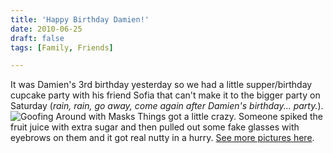 ```yaml
---
title: 'Happy Birthday Damien!'
date: 2010-06-25
draft: false
tags: [Family, Friends]

---
```


It was Damien's 3rd birthday yesterday so we had a little supper/birthday cupcake party with his friend Sofia that can't make it to the bigger party on Saturday (_rain, rain, go away, come again after Damien's birthday... party._). ![Goofing Around with Masks](http://farm2.static.flickr.com/1133/4731681435_6e8d525d52_m.jpg) Things got a little crazy. Someone spiked the fruit juice with extra sugar and then pulled out some fake glasses with eyebrows on them and it got real nutty in a hurry. [See more pictures here](http://www.flickr.com/photos/lemon/sets/72157624351348720/).